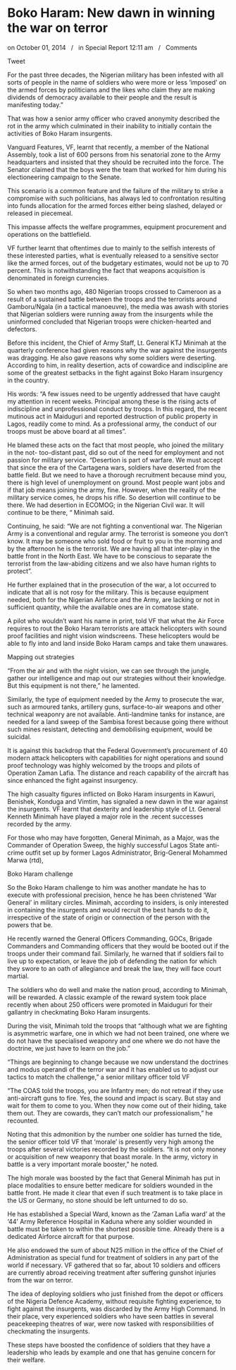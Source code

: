 # Boko Haram: New dawn in winning the war on terror

on October 01, 2014   /   in Special Report 12:11 am   /   Comments

Tweet

For the past three decades, the Nigerian military has been infested with all sorts of people in the name of soldiers who were more or less ‘imposed’ on the armed forces by politicians and the likes who claim they are making dividends of democracy available to their people and the result is manifesting today.”

That was how a senior army officer who craved anonymity described the rot in the army which culminated in their inability to initially contain the activities of Boko Haram insurgents.

Vanguard Features, VF, learnt that recently, a member of the National Assembly, took a list of 600 persons from his senatorial zone to the Army headquarters and insisted that they should be recruited into the force. The Senator claimed that the boys were the team that worked for him during his electioneering campaign to the Senate.

This scenario is a common feature and the failure of the military to strike a compromise with such politicians, has always led to confrontation resulting into funds allocation for the armed forces either being slashed, delayed or released in piecemeal.

This impasse affects the welfare programmes, equipment procurement and operations on the battlefield.

VF further learnt that oftentimes due to mainly to the selfish interests of these interested parties, what is eventually released to a sensitive sector like the armed forces, out of the budgetary estimates, would not be up to 70 percent. This is notwithstanding the fact that weapons acquisition is denominated in foreign currencies.

So when two months ago, 480 Nigerian troops crossed to Cameroon as a result of a sustained battle between the troops and the terrorists around Gamboru/Ngala \(in a tactical manoeuvre\), the media was awash with stories that Nigerian soldiers were running away from the insurgents while the uninformed concluded that Nigerian troops were chicken-hearted and defectors.

Before this incident, the Chief of Army Staff, Lt. General KTJ Minimah at the quarterly conference had given reasons why the war against the insurgents was dragging. He also gave reasons why some soldiers were deserting. According to him, in reality desertion, acts of cowardice and indiscipline are some of the greatest setbacks in the fight against Boko Haram insurgency in the country.

His words: “A few issues need to be urgently addressed that have caught my attention in recent weeks. Principal among these is the rising acts of indiscipline and unprofessional conduct by troops. In this regard, the recent mutinous act in Maiduguri and reported destruction of public property in Lagos, readily come to mind. As a professional army, the conduct of our troops must be above board at all times”.

He blamed these acts on the fact that most people, who joined the military in the not- too-distant past, did so out of the need for employment and not passion for military service. “Desertion is part of warfare. We must accept that since the era of the Cartagena wars, soldiers have deserted from the battle field. But we need to have a thorough recruitment because mind you, there is high level of unemployment on ground. Most people want jobs and if that job means joining the army, fine. However, when the reality of the military service comes, he drops his rifle. So desertion will continue to be there. We had desertion in ECOMOG; in the Nigerian Civil war. It will continue to be there, “ Minimah said.

Continuing, he said: “We are not fighting a conventional war. The Nigerian Army is a conventional and regular army. The terrorist is someone you don’t know. It may be someone who sold food or fruit to you in the morning and by the afternoon he is the terrorist. We are having all that inter-play in the battle front in the North East. We have to be conscious to separate the terrorist from the law-abiding citizens and we also have human rights to protect”.

He further explained that in the prosecution of the war, a lot occurred to indicate that all is not rosy for the military. This is because equipment needed, both for the Nigerian Airforce and the Army, are lacking or not in sufficient quantity, while the available ones are in comatose state.

A pilot who wouldn’t want his name in print, told VF that what the Air Force requires to rout the Boko Haram terrorists are attack helicopters with sound proof facilities and night vision windscreens. These helicopters would be able to fly into and land inside Boko Haram camps and take them unawares.

Mapping out strategies

“From the air and with the night vision, we can see through the jungle, gather our intelligence and map out our strategies without their knowledge. But this equipment is not there,” he lamented.

Similarly, the type of equipment needed by the Army to prosecute the war, such as armoured tanks, artillery guns, surface-to-air weapons and other technical weaponry are not available. Anti-landmine tanks for instance, are needed for a land sweep of the Sambisa forest because going there without such mines resistant, detecting and demobilising equipment, would be suicidal.

It is against this backdrop that the Federal Government’s procurement of 40 modern attack helicopters with capabilities for night operations and sound proof technology was highly welcomed by the troops and pilots of Operation Zaman Lafia. The distance and reach capability of the aircraft has since enhanced the fight against insurgency.

The high casualty figures inflicted on Boko Haram insurgents in Kawuri, Benishek, Konduga and Vimtim, has signaled a new dawn in the war against the insurgents. VF learnt that dexterity and leadership style of Lt. General Kenneth Minimah have played a major role in the .recent successes recorded by the army.

For those who may have forgotten, General Minimah, as a Major, was the Commander of Operation Sweep, the highly successful Lagos State anti-crime outfit set up by former Lagos Administrator, Brig-General Mohammed Marwa \(rtd\),

Boko Haram challenge

So the Boko Haram challenge to him was another mandate he has to execute with professional precision, hence he has been christened ‘War General’ in military circles. Minimah, according to insiders, is only interested in containing the insurgents and would recruit the best hands to do it, irrespective of the state of origin or connection of the person with the powers that be.

He recently warned the General Officers Commanding, GOCs, Brigade Commanders and Commanding officers that they would be booted out if the troops under their command fail. Similarly, he warned that if soldiers fail to live up to expectation, or leave the job of defending the nation for which they swore to an oath of allegiance and break the law, they will face court martial.

The soldiers who do well and make the nation proud, according to Minimah, will be rewarded. A classic example of the reward system took place recently when about 250 officers were promoted in Maiduguri for their gallantry in checkmating Boko Haram insurgents.

During the visit, Minimah told the troops that “although what we are fighting is asymmetric warfare, one in which we had not been trained, one where we do not have the specialised weaponry and one where we do not have the doctrine, we just have to learn on the job.”

“Things are beginning to change because we now understand the doctrines and modus operandi of the terror war and it has enabled us to adjust our tactics to match the challenge,” a senior military officer told VF

“The COAS told the troops, you are Infantry men; do not retreat if they use anti-aircraft guns to fire. Yes, the sound and impact is scary. But stay and wait for them to come to you. When they now come out of their hiding, take them out. They are cowards, they can’t match our professionalism,” he recounted.

Noting that this admonition by the number one soldier has turned the tide, the senior officer told VF that ‘morale’ is presently very high among the troops after several victories recorded by the soldiers. “It is not only money or acquisition of new weaponry that boast morale. In the army, victory in battle is a very important morale booster,” he noted.

The high morale was boosted by the fact that General Minimah has put in place modalities to ensure better medicare for soldiers wounded in the battle front. He made it clear that even if such treatment is to take place in the US or Germany, no stone should be left unturned to do so.

He has established a Special Ward, known as the ‘Zaman Lafia ward’ at the ‘44’ Army Reference Hospital in Kaduna where any soldier wounded in battle must be taken to within the shortest possible time. Already there is a dedicated Airforce aircraft for that purpose.

He also endowed the sum of about N25 million in the office of the Chief of Administration as special fund for treatment of soldiers in any part of the world if necessary. VF gathered that so far, about 10 soldiers and officers are currently abroad receiving treatment after suffering gunshot injuries from the war on terror.

The idea of deploying soldiers who just finished from the depot or officers of the Nigeria Defence Academy, without requisite fighting experience, to fight against the insurgents, was discarded by the Army High Command. In their place, very experienced soldiers who have seen battles in several peacekeeping theatres of war, were now tasked with responsibilities of checkmating the insurgents.

These steps have boosted the confidence of soldiers that they have a leadership who leads by example and one that has genuine concern for their welfare.
